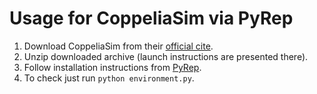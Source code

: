 # Usage for CoppeliaSim via PyRep

1. Download CoppeliaSim from their [official cite](https://www.coppeliarobotics.com/downloads). 
2. Unzip downloaded archive (launch instructions are presented there).
3. Follow installation instructions from [PyRep](https://github.com/stepjam/PyRep).
4. To check just run ``python environment.py``.